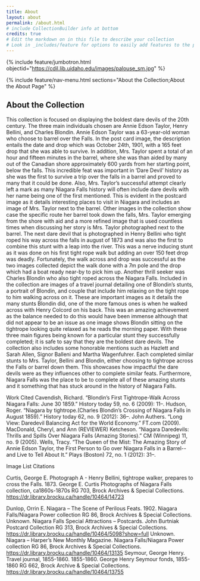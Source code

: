 ```yaml
---
title: About
layout: about
permalink: /about.html
# include CollectionBuilder info at bottom
credits: true
# Edit the markdown on in this file to describe your collection
# Look in _includes/feature for options to easily add features to the page
---
```


{% include feature/jumbotron.html objectid="https://cdil.lib.uidaho.edu/images/palouse_sm.jpg" %}

{% include feature/nav-menu.html sections="About the Collection;About the About Page" %}

## About the Collection

This collection is focused on displaying the boldest dare devils of the 20th century. The three main individuals chosen are Annie Edson Taylor, Henry Bellini, and Charles Blondin. Annie Edson Taylor was a 63-year-old woman who choose to barrel over the Falls. In the post card image, the description entails the date and drop which was October 24th, 1901, with a 165 feet drop that she was able to survive. In addition, Mrs. Taylor spent a total of an hour and fifteen minutes in the barrel, where she was than aided by many out of the Canadian shore approximately 600 yards from her starting point, below the falls. This incredible feat was important in ‘Dare Devil’ history as she was the first to survive a trip over the falls in a barrel and proved to many that it could be done. Also, Mrs. Taylor’s successful attempt clearly left a mark as many Niagara Falls history will often include dare devils with her name being one of the first mentioned. This is evident in the postcard image as it details interesting places to visit in Niagara and includes an image of Mrs. Taylor next to the barrel. Other images in the collection show case the specific route her barrel took down the falls, Mrs. Taylor emerging from the shore with aid and a more refined image that is used countless times when discussing her story is Mrs. Taylor photographed next to the barrel. The next dare devil that is photographed in Henry Bellini who tight roped his way across the falls in august of 1873 and was also the first to combine this stunt with a leap into the river. This was a nerve inducing stunt as it was done on his first tight rope walk but adding an over 150 feet drop was deadly. Fortunately, the walk across and drop was successful as the two images collected depict the walk done with a 7m pole and the drop which had a boat ready near-by to pick him up. Another thrill seeker was Charles Blondin who also tight roped across the Niagara Falls. Included in the collection are images of a travel journal detailing one of Blondin’s stunts, a portrait of Blondin, and couple that include him relaxing on the tight rope to him walking across on it. These are important images as it details the many stunts Blondin did, one of the more famous ones is when he walked across with Henry Colcord on his back. This was an amazing achievement as the balance needed to do this would have been immense although that did not appear to be an issue as one image shows Blondin sitting on the tightrope looking quite relaxed as he reads the morning paper. With these three main figures being known for a particular stunt they successfully completed; it is safe to say that they are the boldest dare devils. The collection also includes some honorable mentions such as Hazlett and Sarah Allen, Signor Balleni and Martha Wagenfuhrer. Each completed similar stunts to Mrs. Taylor, Bellini and Blondin, either choosing to tightrope across the Falls or barrel down them. This showcases how impactful the dare devils were as they influences other to complete similar feats. Furthermore, Niagara Falls was the place to be to complete all of these amazing stunts and it something that has stuck around in  the history of Niagara Falls.

Work Cited
Cavendish, Richard. “Blondin’s First Tightrope-Walk Across Niagara Falls: June 30 1859.” History today 59, no. 6 (2009): 11–.
Hudson, Roger. “Niagara by tightrope.(Charles Blondin’s Crossing of Niagara Falls in August 1859).” History today 62, no. 9 (2012): 36–.
John Authers. “Long View: Daredevil Balancing Act for the World Economy.” FT.com (2009).
MacDonald, Cheryl, and Ann (REVIEWER) Ketcheson. “Niagara Daredevils: Thrills and Spills Over Niagara Falls (Amazing Stories).” CM (Winnipeg) 11, no. 9 (2005).
Wells, Tracy. “The Queen of the Mist: The Amazing Story of Annie Edson Taylor, the First Person to Go over Niagara Falls in a Barrel--and Live to Tell About It.” Plays (Boston) 72, no. 1 (2012): 31–.


Image List Citations

Curtis, George E. Photograph A - Henry Bellini, tightrope walker, prepares to cross the Falls. 1873. George E. Curtis Photographs of Niagara Falls collection, ca1860s-1870s RG 703, Brock Archives & Special Collections. https://dr.library.brocku.ca/handle/10464/14723 


Dunlop, Orrin E. Niagara – The Scene of Perilous Feats. 1902. Niagara Falls/Niagara Power collection RG 86, Brock Archives & Special Collections. 
Unknown. Niagara Falls Special Attractions – Postcards. John Burtniak Postcard Collection RG 313, Brock Archives & Special Collections. https://dr.library.brocku.ca/handle/10464/5098?show=full
Unknown. Niagara – Harper’s New Monthly Magazine. Niagara Falls/Niagara Power collection RG 86, Brock Archives & Special Collections. https://dr.library.brocku.ca/handle/10464/13135 
Seymour, George Henry. Travel journal, 1855-1860. 1855-1860. George Henry Seymour fonds, 1855-1860 RG 662, Brock Archive & Special Collections. https://dr.library.brocku.ca/handle/10464/13755





 





